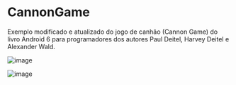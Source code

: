 # CannonGame
Exemplo modificado e atualizado do jogo de canhão (Cannon Game) do livro Android 6 para programadores dos autores Paul Deitel, Harvey Deitel e Alexander Wald.

![image](https://github.com/leopellizzoni/CannonGame/assets/33324904/d7b8d80d-bf45-4af1-99c6-ad88d1ad3422)

![image](https://github.com/leopellizzoni/CannonGame/assets/33324904/ea563e6d-094d-45eb-8176-b6b1634b0d12)

